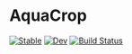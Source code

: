 # AquaCrop

[![Stable](https://img.shields.io/badge/docs-stable-blue.svg)](https://gabo-di.github.io/AquaCrop/stable/)
[![Dev](https://img.shields.io/badge/docs-dev-blue.svg)](https://gabo-di.github.io/AquaCrop/dev/)
[![Build Status](https://github.com/gabo-di/AquaCrop.jl/actions/workflows/CI.yml/badge.svg?branch=main)](https://github.com/gabo-di/AquaCrop.jl/actions/workflows/CI.yml?query=branch%3Amain)
